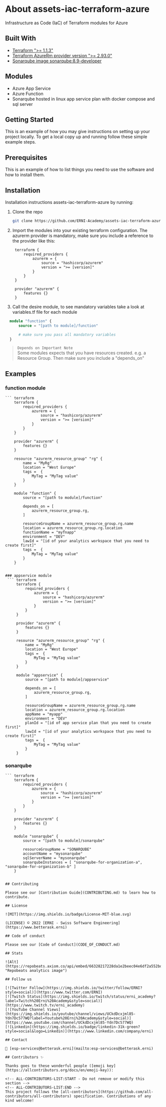 # About assets-iac-terraform-azure

Infrastructure as Code (IaC) of Terraform modules for Azure

<!-- ALL-CONTRIBUTORS-BADGE:START - Do not remove or modify this section -->
<!-- ALL-CONTRIBUTORS-BADGE:END -->

## Built With

- [Terraform ">= 1.1.3"](https://www.terraform.io/)
- [Terraform AzureRm provider version ">= 2.93.0"](https://registry.terraform.io/providers/hashicorp/azurerm/latest/docs)
- [Sonarqube image sonarqube:8.9-developer](https://www.sonarqube.org/)

## Modules

- Azure App Service
- Azure Function
- Sonarqube hosted in linux app service plan with docker compose and sql server

## Getting Started

This is an example of how you may give instructions on setting up your project locally. To get a local copy up and running follow these simple example steps.

## Prerequisites

This is an example of how to list things you need to use the software and how to install them.

## Installation

Installation instructions assets-iac-terraform-azure by running:

1. Clone the repo

   ```sh
   git clone https://github.com/ERNI-Academy/assets-iac-terraform-azure.git
   ```

2. Import the modules into your existing terraform configuration. The azurerm provider is mandatory, make sure you include a reference to the provider like this:

   ```
    terraform {
        required_providers {
            azurerm = {
                source = "hashicorp/azurerm"
                version = ">= [version]"
            }
        }
    }

    provider "azurerm" {
        features {}
    }
   ```

3. Call the desire module, to see mandatory variables take a look at variables.tf file for each module

  ```terraform
    module "function" {
        source = "[path to module]/function"

        # make sure you pass all mandatory variables
    }
   ```

   > `Depends on Important Note`  
   > Some modules expects that you have resources created. e.g. a Resource Group. Then make sure you include a "depends_on"

## Examples

### function module
    ``` terraform
        terraform {
            required_providers {
                azurerm = {
                    source = "hashicorp/azurerm"
                    version = ">= [version]"
                }
            }
        }

        provider "azurerm" {
            features {}
        }

        resource "azurerm_resource_group" "rg" {
            name = "MyRg"
            location = "West Europe"
            tags =  {
                MyTag = "MyTag value"
            }
        }

        module "function" {
            source = "[path to module]/function"

            depends_on = [
                azurerm_resource_group.rg,
            ]

            resourceGroupName = azurerm_resource_group.rg.name
            location = azurerm_resource_group.rg.location
            functionName = "myfnapp"
            environment = "DEV"
            lawId = "[id of your analytics workspace that you need to create first]"
            tags =  {
                MyTag = "MyTag value"
            }
        }
   ```

### appservice module
    ``` terraform
        terraform {
            required_providers {
                azurerm = {
                    source = "hashicorp/azurerm"
                    version = ">= [version]"
                }
            }
        }

        provider "azurerm" {
            features {}
        }

        resource "azurerm_resource_group" "rg" {
            name = "MyRg"
            location = "West Europe"
            tags =  {
                MyTag = "MyTag value"
            }
        }

        module "appservice" {
            source = "[path to module]/appservice"

            depends_on = [
                azurerm_resource_group.rg,
            ]

            resourceGroupName = azurerm_resource_group.rg.name
            location = azurerm_resource_group.rg.location
            appName = "myapp"
            environment = "DEV"
            planId = "[id of app service plan that you need to create first]"
            lawId = "[id of your analytics workspace that you need to create first]"
            tags =  {
                MyTag = "MyTag value"
            }
        }
   ```

### sonarqube
    ``` terraform
        terraform {
            required_providers {
                azurerm = {
                    source = "hashicorp/azurerm"
                    version = ">= [version]"
                }
            }
        }

        provider "azurerm" {
            features {}
        }

        module "sonarqube" {
            source = "[path to module]/sonarqube"

            resourceGroupName = "SONARQUBE"
            accountName = "mysonarqube"
            sqlServerName = "mysonarqube"
            sonarqubeInstances = [ "sonarqube-for-organization-a", "sonarqube-for-organization-b" ]
        }
   ```

## Contributing

Please see our [Contribution Guide](CONTRIBUTING.md) to learn how to contribute.

## License

![MIT](https://img.shields.io/badge/License-MIT-blue.svg)

(LICENSE) © 2022 [ERNI - Swiss Software Engineering](https://www.betterask.erni)

## Code of conduct

Please see our [Code of Conduct](CODE_OF_CONDUCT.md)

## Stats

![Alt](https://repobeats.axiom.co/api/embed/66328217228da1e2beec04e6df2a552bd793a636.svg "Repobeats analytics image")

## Follow us

[![Twitter Follow](https://img.shields.io/twitter/follow/ERNI?style=social)](https://www.twitter.com/ERNI)
[![Twitch Status](https://img.shields.io/twitch/status/erni_academy?label=Twitch%20Erni%20Academy&style=social)](https://www.twitch.tv/erni_academy)
[![YouTube Channel Views](https://img.shields.io/youtube/channel/views/UCkdDcxjml85-Ydn7Dc577WQ?label=Youtube%20Erni%20Academy&style=social)](https://www.youtube.com/channel/UCkdDcxjml85-Ydn7Dc577WQ)
[![Linkedin](https://img.shields.io/badge/linkedin-31k-green?style=social&logo=Linkedin)](https://www.linkedin.com/company/erni)

## Contact

📧 [esp-services@betterask.erni](mailto:esp-services@betterask.erni)

## Contributors ✨

Thanks goes to these wonderful people ([emoji key](https://allcontributors.org/docs/en/emoji-key)):

<!-- ALL-CONTRIBUTORS-LIST:START - Do not remove or modify this section -->
<!-- ALL-CONTRIBUTORS-LIST:END -->
This project follows the [all-contributors](https://github.com/all-contributors/all-contributors) specification. Contributions of any kind welcome!
